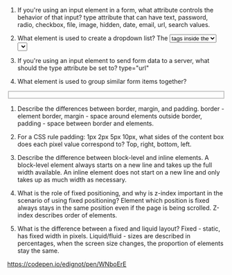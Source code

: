 1. If you're using an input element in a form, what attribute controls the behavior of that input?
type attribute that can have text, password, radio, checkbox, file, image, hidden, date, email, url, search values.

2. What element is used to create a dropdown list?
The <select> element is used to create a drop-down list. The <option> tags inside the <select> element define the available options in the list

3. If you're using an input element to send form data to a server, what should the type attribute be set to?
type="url"

4. What element is used to group similar form items together?
<fieldset> </fieldset>


1. Describe the differences between border, margin, and padding.
border - element border, margin - space around elements outside border, padding - space between border and elements.

2. For a CSS rule padding: 1px 2px 5px 10px, what sides of the content box does each pixel value correspond to?
Top, right, bottom, left.

3. Describe the difference between block-level and inline elements.
A block-level element always starts on a new line and takes up the full width available. An inline element does not start on a new line and only takes up as much width as necessary.


4. What is the role of fixed positioning, and why is z-index important in the scenario of using fixed positioning?
Element which position is fixed always stays in the same position even if the page is being scrolled. Z-index describes order of elements.

5. What is the difference between a fixed and liquid layout?
Fixed - static, has fixed width in pixels. Liquid/fluid - sizes are described in percentages, when the screen size changes, the proportion of elements stay the same.



https://codepen.io/edignot/pen/WNboErE
